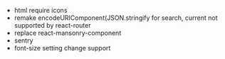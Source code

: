 - html require icons
- remake encodeURIComponent(JSON.stringify for search, current not supported by react-router
- replace react-mansonry-component
- sentry
- font-size setting change support